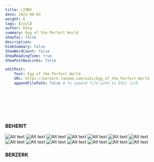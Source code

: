 ```yaml
---
title: LIMBO
date: 2023-08-03
weight: 6
tags: [soul]
author: Dũng
summary: Egg of the Perfect World
showToc: false
description: 
hideSummary: false
ShowWordCount: false
ShowReadingTime: true
ShowPostNavLinks: false

editPost:
    Text: Egg of the Perfect World
    URL: https://berserk.fandom.com/wiki/Egg_of_the_Perfect_World
    appendFilePath: false # to append file path to Edit link
---
```

\
\
\
​
### BEHERIT
![Alt text](griffith.png)
![Alt text](brain.png)
![Alt text](hell.png)
![Alt text](king-1.png)
![Alt text](king-2.png)
![Alt text](eclipse.png)
![Alt text](gut.png)
![Alt text](wolves.png)
![Alt text](worms.png)
![Alt text](room.png)
![Alt text](tentacle.png)
![Alt text](godhand.png)
![Alt text](hand.png)
![Alt text](skin.png)
### BERZERK
